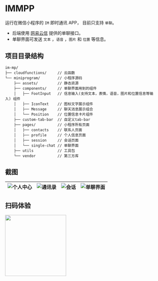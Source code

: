 # IMMPP

运行在微信小程序的 `IM` 即时通讯 APP， 目前只支持 `单聊`。

- 后端使用 [网易云信](https://doc.yunxin.163.com/TM5MzM5Njk/docs/jk3MzY2MTI?platform=server) 提供的单聊接口。
- 单聊界面可发送 `文本` ，`语音` ，`图片` 和 `位置` 等信息。

## 项目目录结构

```text
im-mp/
├── cloudfunctions/     // 云函数
└── miniprogram/        // 小程序源码
    ├── assets/         // 静态资源
    ├── components/     // 单聊界面用到的组件
    │   ├── FootInput   // 信息输入(支持文本，表情，语音，图片和位置信息等输入) 组件
    │   ├── IconText    // 图标文字展示组件
    │   ├── Message     // 聊天消息展示组合  
    │   └── Position    // 位置信息卡片组件               
    ├── custom-tab-bar  // 自定义tab-bar
    ├── pages/          // 小程序所有页面
    │   ├── contacts    // 联系人页面
    │   ├── profile     // 个人信息页面   
    │   ├── session     // 会话页面  
    │   └── single-chat // 单聊界面
    ├── utils           // 工具包
    └── vendor          // 第三方库
```

## 截图
![个人中心](https://s2.xptou.com/2023/03/12/640dad6912fd7.PNG) | ![通讯录](https://s2.xptou.com/2023/03/12/640dada522da7.PNG) | ![会话](https://s2.xptou.com/2023/03/12/640dadde6bd5e.PNG) | ![单聊界面](https://s2.xptou.com/2023/03/12/640dae0b9b845.PNG)
---|---|---|---

## 扫码体验
<img style="width: 200px; object-fit: cover;" src="https://s2.xptou.com/2023/03/12/640db2a959640.png" />
